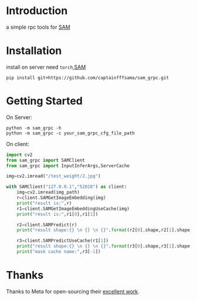 # Introduction
a simple rpc tools for [SAM](https://github.com/facebookresearch/segment-anything)

# Installation
install on server need `torch`,[SAM](https://github.com/facebookresearch/segment-anything)
```shell
pip install git+https://github.com/captainfffsama/sam_grpc.git
```

# Getting Started
On Server:
```shell
python -m sam_grpc -h
python -m sam_grpc -c your_sam_grpc_cfg_file_path
```

On client:
```python
import cv2
from sam_grpc import SAMClient
from sam_grpc import InputInferArgs,ServerCache

img=cv2.imread("/test_weight/2.jpg")

with SAMClient("127.0.0.1","52018") as client:
    img=cv2.imread(img_path)
    r=client.SAMGetImageEmbedding(img)
    print("result is:",r)
    r1=client.SAMGetImageEmbeddingUseCache(img)
    print("result is:",r1[0],r1[1])

    r2=client.SAMPredict(r)
    print("result shape:{} \n {} \n {}".format(r2[0].shape,r2[1].shape,r2[2].shape))

    r3=client.SAMPredictUseCache(r1[1])
    print("result shape:{} \n {} \n {}".format(r3[0].shape,r3[1].shape,r3[2].shape))
    print("mask cache name:",r3[-1])
```
# Thanks
Thanks to Meta for open-sourcing their [excellent work](https://github.com/facebookresearch/segment-anything).
